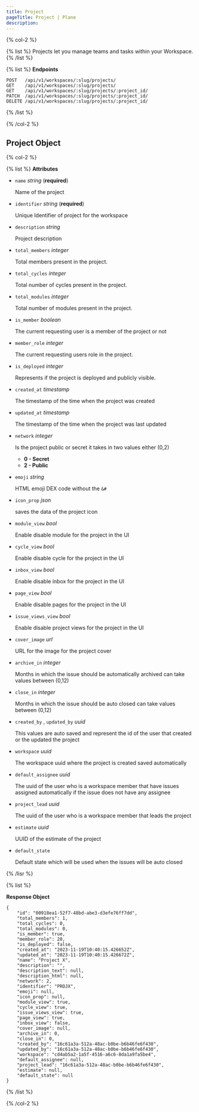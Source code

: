 ```yaml
---
title: Project
pageTitle: Project | Plane
description:
---
```


{% col-2 %}

{% list %}
Projects let you manage teams and tasks within your Workspace.
{% /list %}

{% list %}
**Endpoints**

```
POST   /api/v1/workspaces/:slug/projects/
GET    /api/v1/workspaces/:slug/projects/
GET    /api/v1/workspaces/:slug/projects/:project_id/
PATCH  /api/v1/workspaces/:slug/projects/:project_id/
DELETE /api/v1/workspaces/:slug/projects/:project_id/
```

{% /list %}

{% /col-2 %}

## Project Object

{% col-2 %}

{% list %}
**Attributes**

- `name` _string_ (**required**)

  Name of the project

- `identifier` _string_ (**required**)

  Unique Identifier of project for the workspace

- `description` _string_

  Project description

- `total_members` _integer_

  Total members present in the project.

- `total_cycles` _integer_

  Total number of cycles present in the project.

- `total_modules` _integer_

  Total number of modules present in the project.

- `is_member` _boolean_

  The current requesting user is a member of the project or not

- `member_role` _integer_

  The current requesting users role in the project.

- `is_deployed` _integer_

  Represents if the project is deployed and publicly visible.

- `created_at` _timestamp_

  The timestamp of the time when the project was created

- `updated_at` _timestamp_

  The timestamp of the time when the project was last updated

- `network` _integer_

  Is the project public or secret it takes in two values either (0,2)

  - **0 - Secret**
  - **2 - Public**

- `emoji` _string_

  HTML emoji DEX code without the `&#`

- `icon_prop` _json_

  saves the data of the project icon

- `module_view` _bool_

  Enable disable module for the project in the UI

- `cycle_view` _bool_

  Enable disable cycle for the project in the UI

- `inbox_view` _bool_

  Enable disable inbox for the project in the UI

- `page_view` _bool_

  Enable disable pages for the project in the UI

- `issue_views_view` _bool_

  Enable disable project views for the project in the UI

- `cover_image` _url_

  URL for the image for the project cover

- `archive_in` _integer_

  Months in which the issue should be automatically archived can take values between (0,12)

- `close_in` _integer_

  Months in which the issue should be auto closed can take values between (0,12)

- `created_by` , `updated_by` _uuid_

  This values are auto saved and represent the id of the user that created or the updated the project

- `workspace` _uuid_

  The workspace uuid where the project is created saved automatically

- `default_assignee` _uuid_

  The uuid of the user who is a workspace member that have issues assigned automatically if the issue does not have any assignee

- `project_lead` _uuid_

  The uuid of the user who is a workspace member that leads the project

- `estimate` _uuid_

  UUID of the estimate of the project

- `default_state`

  Default state which will be used when the issues will be auto closed

{% /lisr %}

{% list %}

**Response Object**

```
{
	"id": "00918ea1-52f7-48bd-abe3-d3efe76ff7dd",
	"total_members": 1,
	"total_cycles": 0,
	"total_modules": 0,
	"is_member": true,
	"member_role": 20,
	"is_deployed": false,
	"created_at": "2023-11-19T10:40:15.426652Z",
	"updated_at": "2023-11-19T10:40:15.426672Z",
	"name": "Project X",
	"description": "",
	"description_text": null,
	"description_html": null,
	"network": 2,
	"identifier": "PROJX",
	"emoji": null,
	"icon_prop": null,
	"module_view": true,
	"cycle_view": true,
	"issue_views_view": true,
	"page_view": true,
	"inbox_view": false,
	"cover_image": null,
	"archive_in": 0,
	"close_in": 0,
	"created_by": "16c61a3a-512a-48ac-b0be-b6b46fe6f430",
	"updated_by": "16c61a3a-512a-48ac-b0be-b6b46fe6f430",
	"workspace": "cd4ab5a2-1a5f-4516-a6c6-8da1a9fa5be4",
	"default_assignee": null,
	"project_lead": "16c61a3a-512a-48ac-b0be-b6b46fe6f430",
	"estimate": null,
	"default_state": null
}
```

{% /list %}

{% /col-2 %}
